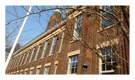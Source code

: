 <!-- 
.. title: پیاده‌روی در دلفت-پسین نه آوریل دوهزار و پانزده
.. slug: 2015-04-09-lopen-in-delft-middag
.. date: 2015-04-09 20:14:54 UTC+02:00
.. tags: 
.. category: پیاده‌روی در دلفت
.. link: 
.. description: 
.. type: text
-->

![delft](/20150409_delft_middag_small.jpg)

